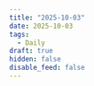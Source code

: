 ```yaml
---
title: "2025-10-03"
date: 2025-10-03
tags:
  - Daily
draft: true
hidden: false
disable_feed: false
---
```


